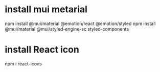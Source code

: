 # install mui metarial

npm install @mui/material @emotion/react @emotion/styled
npm install @mui/material @mui/styled-engine-sc styled-components

# install React icon
npm i react-icons